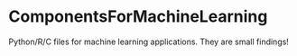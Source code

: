 # ComponentsForMachineLearning
Python/R/C files for machine learning applications. They are small findings!
